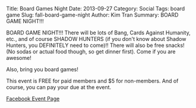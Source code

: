 Title: Board Games Night
Date: 2013-09-27
Category: Social
Tags: board game
Slug: fall-board-game-night
Author: Kim Tran
Summary: BOARD GAME NIGHT!!!

BOARD GAME NIGHT!!! There will be lots of Bang, Cards Against Humanity, etc., and of course SHADOW HUNTERS (if you don't know about Shadow Hunters, you DEFINITELY need to come)!! There will also be free snacks! (No sodas or actual food though, so get dinner first). Come if you are awesome!

Also, bring you board games!

This event is FREE for paid members and $5 for non-members. And of course, you can pay your due at the event.

[Facebook Event Page](https://www.facebook.com/events/511259438956642/)
